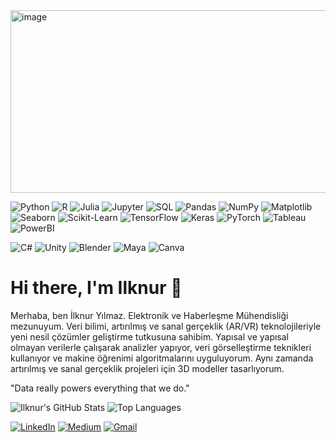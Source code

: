 
<!--
deliprofesor/deliprofesor** is a ✨ _special_ ✨ repository because its `README.md` (this file) appears on your GitHub profile.
-->

<img width="873" height="292" alt="image" src="https://github.com/user-attachments/assets/9e6d2139-2dd2-45c1-8259-6c913b397a00" />


<!-- Veri Analizi, Görselleştirme ve Makine Öğrenmesi -->
![Python](https://img.shields.io/badge/Python-3670A0?logo=python&logoColor=fff)
![R](https://img.shields.io/badge/R-276DC3?logo=r&logoColor=white)
![Julia](https://img.shields.io/badge/Julia-9558B2?logo=julia&logoColor=white)
![Jupyter](https://img.shields.io/badge/Jupyter-F37626?logo=jupyter&logoColor=white)
![SQL](https://img.shields.io/badge/SQL-4479A1?logo=sqlite&logoColor=white)
![Pandas](https://img.shields.io/badge/Pandas-150458?logo=pandas&logoColor=white)
![NumPy](https://img.shields.io/badge/NumPy-013243?logo=numpy&logoColor=white)
![Matplotlib](https://img.shields.io/badge/Matplotlib-11557C?logo=plotly&logoColor=white)
![Seaborn](https://img.shields.io/badge/Seaborn-0E4D92?logo=python&logoColor=white)
![Scikit-Learn](https://img.shields.io/badge/Scikit--Learn-F7931E?logo=scikit-learn&logoColor=white)
![TensorFlow](https://img.shields.io/badge/TensorFlow-FF6F00?logo=tensorflow&logoColor=white)
![Keras](https://img.shields.io/badge/Keras-D00000?logo=keras&logoColor=white)
![PyTorch](https://img.shields.io/badge/PyTorch-EE4C2C?logo=pytorch&logoColor=white)
![Tableau](https://img.shields.io/badge/Tableau-E97627?logo=tableau&logoColor=white)
![PowerBI](https://img.shields.io/badge/PowerBI-F2C811?logo=powerbi&logoColor=black)

<!-- Geliştirme, 3D ve Tasarım -->
![C#](https://img.shields.io/badge/C%23-239120?logo=c-sharp&logoColor=white)
![Unity](https://img.shields.io/badge/Unity-000000?logo=unity&logoColor=white)
![Blender](https://img.shields.io/badge/Blender-F5792A?logo=blender&logoColor=white)
![Maya](https://img.shields.io/badge/Maya-FDBD2B?logo=autodesk&logoColor=white)
![Canva](https://img.shields.io/badge/Canva-00C4CC?logo=canva&logoColor=white)

# Hi there, I'm Ilknur 👋

Merhaba, ben İlknur Yılmaz. Elektronik ve Haberleşme Mühendisliği mezunuyum. Veri bilimi, artırılmış ve sanal gerçeklik (AR/VR) teknolojileriyle yeni nesil çözümler geliştirme tutkusuna sahibim. Yapısal ve yapısal olmayan verilerle çalışarak analizler yapıyor, veri görselleştirme teknikleri kullanıyor ve makine öğrenimi algoritmalarını uyguluyorum. Aynı zamanda artırılmış ve sanal gerçeklik projeleri için 3D modeller tasarlıyorum.

"Data really powers everything that we do."

![Ilknur's GitHub Stats](https://github-readme-stats.vercel.app/api?username=deliprofesor&show_icons=true&theme=radical)
![Top Languages](https://github-readme-stats.vercel.app/api/top-langs/?username=deliprofesor&layout=compact&theme=radical)

[![LinkedIn](https://img.shields.io/badge/LinkedIn-blue?logo=linkedin&logoColor=white)](https://www.linkedin.com/in/ilknur-y-87a8b21b3/)
[![Medium](https://img.shields.io/badge/Medium-000000?logo=medium&logoColor=white)](https://medium.com/@deliprofesor)
[![Gmail](https://img.shields.io/badge/Gmail-D14836?logo=gmail&logoColor=white)](mailto:ilknurylmz.1707@gmail.com)




